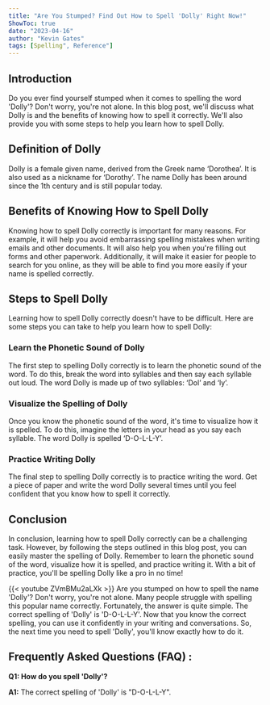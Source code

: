 ```yaml
---
title: "Are You Stumped? Find Out How to Spell 'Dolly' Right Now!"
ShowToc: true 
date: "2023-04-16"
author: "Kevin Gates" 
tags: [Spelling", Reference"]
---
```

## Introduction
Do you ever find yourself stumped when it comes to spelling the word 'Dolly'? Don't worry, you're not alone. In this blog post, we'll discuss what Dolly is and the benefits of knowing how to spell it correctly. We'll also provide you with some steps to help you learn how to spell Dolly. 

## Definition of Dolly

Dolly is a female given name, derived from the Greek name ‘Dorothea’. It is also used as a nickname for ‘Dorothy’. The name Dolly has been around since the 1th century and is still popular today.

## Benefits of Knowing How to Spell Dolly

Knowing how to spell Dolly correctly is important for many reasons. For example, it will help you avoid embarrassing spelling mistakes when writing emails and other documents. It will also help you when you're filling out forms and other paperwork. Additionally, it will make it easier for people to search for you online, as they will be able to find you more easily if your name is spelled correctly.

## Steps to Spell Dolly

Learning how to spell Dolly correctly doesn't have to be difficult. Here are some steps you can take to help you learn how to spell Dolly:

### Learn the Phonetic Sound of Dolly

The first step to spelling Dolly correctly is to learn the phonetic sound of the word. To do this, break the word into syllables and then say each syllable out loud. The word Dolly is made up of two syllables: ‘Dol’ and ‘ly’.

### Visualize the Spelling of Dolly

Once you know the phonetic sound of the word, it's time to visualize how it is spelled. To do this, imagine the letters in your head as you say each syllable. The word Dolly is spelled ‘D-O-L-L-Y’.

### Practice Writing Dolly

The final step to spelling Dolly correctly is to practice writing the word. Get a piece of paper and write the word Dolly several times until you feel confident that you know how to spell it correctly.

## Conclusion

In conclusion, learning how to spell Dolly correctly can be a challenging task. However, by following the steps outlined in this blog post, you can easily master the spelling of Dolly. Remember to learn the phonetic sound of the word, visualize how it is spelled, and practice writing it. With a bit of practice, you'll be spelling Dolly like a pro in no time!

{{< youtube ZVmBMu2aLXk >}} 
Are you stumped on how to spell the name 'Dolly'? Don't worry, you're not alone. Many people struggle with spelling this popular name correctly. Fortunately, the answer is quite simple. The correct spelling of 'Dolly' is 'D-O-L-L-Y'. Now that you know the correct spelling, you can use it confidently in your writing and conversations. So, the next time you need to spell 'Dolly', you'll know exactly how to do it.

## Frequently Asked Questions (FAQ) :
**Q1: How do you spell 'Dolly'?**

**A1:** The correct spelling of 'Dolly' is "D-O-L-L-Y".





